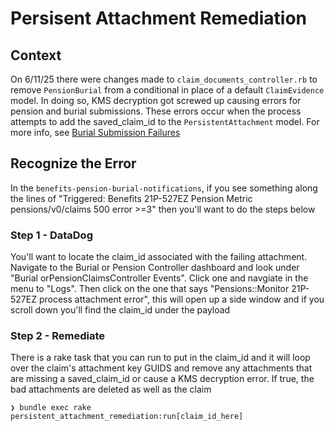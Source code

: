 # Persisent Attachment Remediation

## Context
On 6/11/25 there were changes made to `claim_documents_controller.rb` to remove `PensionBurial` from a conditional in place of a default `ClaimEvidence` model. In doing so,
KMS decryption got screwed up causing errors for pension and burial submissions. These errors occur when the process attempts to add the saved_claim_id to the `PersistentAttachment` model.
For more info, see [Burial Submission Failures](https://github.com/department-of-veterans-affairs/va.gov-team-sensitive/blob/master/Postmortems/2025/2025-06-11_Burial_Submission_Failures.md)

## Recognize the Error
In the `benefits-pension-burial-notifications`, if you see something along the lines of "Triggered: Benefits 21P-527EZ Pension Metric pensions/v0/claims 500 error >=3" then you'll want to do the steps below

### Step 1 - DataDog
You'll want to locate the claim_id associated with the failing attachment. Navigate to the Burial or Pension Controller dashboard and
look under "Burial orPensionClaimsController Events". Click one and navgiate in the menu to "Logs". Then click on the one that says
"Pensions::Monitor 21P-527EZ process attachment error", this will open up a side window and if you scroll down you'll find the
claim_id under the payload

### Step 2 - Remediate
There is a rake task that you can run to put in the claim_id and it will loop over the claim's attachment key GUIDS
and remove any attachments that are missing a saved_claim_id or cause a KMS decryption error. If true, the bad attachments are deleted as well as the claim

`❯ bundle exec rake persistent_attachment_remediation:run[claim_id_here]`